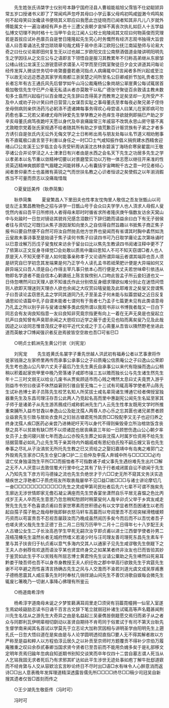 <!-- { "loadSidebar": true } -->
　　先生姓张氏讳棨字士仪别号本静宁国府泾县人曹祖能祖旭父霈皆不仕幼聪颕异常五岁口授诸书义即了了常闻鸡声忽呼其母曰小学云事父母鸡初鸣咸盥潄今鸡鸣矣何不起母笑曰汝纔读书便晓其义耶应曰我愿此岂徒晓而已闻者知其非凡儿八岁就外傅能属文十一遍治诸经有声乡邑十三遭父丧朝夕哀悼不离丧次执礼如巨人十五学益弘博文切理不拘时格十七当甲午会北江闻人公校士宛陵阅其文叹曰何物英俊而究理若是首拔应试补邑廪员自是誉日隆隆起先生究心时务慨然有经济志观书独得大旨尝语人曰吾辈诵法孔曾岂琐琐章句哉尤精于易中丞泽江欧阳公抚江南延塾师与论易大奇之曰仕仪论易即田何复生无以过也越二岁欧阳文庄公南祭酒倡道金陵讲明阳明先生之学因往从之文庄公与之语即言下领悟自是服习其教累年不归称高弟继从东廓邹公绪山钱公龙溪王公游锐意研求谓圣人可学而至归筑室聚徒日夕会文讲道其问每论经传发挥入微谈世务切中肯綮亹亹若悬河指点人病痛辄中□言闻者多所兴起或至泣下以故无论远迩悉造其家学焉南都江浙吴楚之间所至名公巨卿咸折节加礼贵者忘势长者忘年有古王通氏风先后督学如午山冯公裁庵杨公象岗胡公翠崖黄公每试辄居首极加敬信先生守巳严介毫无私请从者亦莫敢干以私广德张守聚徒百余敦请主教未数旬多士翕然兴起临行以百金赠之先生辞曰吾得英才而教育之足矣坚却一无所受产不及中人或劝子孙计笑曰终日营营儿女谋吾实耻之事母董氏至孝每夜必聚兄弟子侄侍坐母侧病则亲供汤药污必躬涤不遗诸婢每事务得欢心母尝语人曰某儿在家即病可勿药愈也事二兄若父弟棣尤母所钟爱先生孳孳教之补邑痒生寻欲就例即捐巳产助之岁辛亥母董氏病笃夜跪吁天愿以身代及卒哀痛踰常三年戚容不改筑永思山房守墓不离尤敦睦宗党着张氏家规遇不给者随其所有助之岁值荒歉百计赈贷族有子弟之才者多方诱引自是张氏内无讼外无侮文学之士日彬彬出焉与朋友处每以名节道义相劝勉事有不直辄极口直言至于利害以身任之一时□□士气咸知振作倡义捐赀建水西精舍迎绪山□公龙溪王公岁临主会与贡受轩周讷溪沈古林余碧溪丁海旸俞寒泉翟震川王敬亭诸公合并论学泾之人士津津日有兴者由是水西之会名天下先生之功居多先生之学以孝弟本以名节重以敛精神切要以对景磨莹实功以万物一体志愿以继往开来准的性资英迈精神爽朗即意气眉睫之间能转移人心有囊括宇宙睥睨千古之意一时见者倾心闻者景仰豪杰士也虽微有英锐之气而世扶名教之心识者恒谅之矣使假之以年湔消鍜炼当不可量而赍志以没痛哉惜哉 

　　○夏叟廷美传（耿恭简集） 

　　耿恭简集 
　　夏叟繁昌人下里田夫也性孝友忱恂里人敬信之吾友张甑山以司徒左迁主繁昌教物色之招与讲学一日甑山号于会众曰夫学学人也人湏求人母假人叟怃然内省曰吾平日所修持人者得母未耶时时循省求所者隆庆庚午偕数友访余天窝山中与处踰时一日忽对镜谂其貌肖兄感念泪数行下辞归跪而请益余曰白下有无子弱侯者往与资切之可既归从焦子游因渐知向里久之自信得自然旨趣以书抵焦子商正焦子报书曰要自然便不自然可将汝自然抛去他方世界也叟闻而有省谓其时胸中砉然如洗云叟故未事诗事至是始请于焦子读何书焦子曰读四书可乃日取学庸论孟次第咏诵时以巳意诠解万历戊子叟曳杖来访余于留台曰比以焦先生教读四书阅诸注释中更不了了侬第以正文反身寻绎觉□会处敢以质焉中庸曰思知人不可不知天窃谓□者人也人原是天人不知天便不是人如何能事亲称孝子又论语所谓异端云者谓其端异也吾人须是研究自巳学初念其发端果是何乃正学今人读孔孟书若祗荣肥计便是大异端如何又辟异端又曰吾人须是自心作得主宰凡事只依本心而行便是大丈夫若世味牵引依违从物即名学道者不能自信本心剿袭纸上陈言挨傍别人口吻此皆孟子所云妾妇道也又一日侍忽喟然问曰天理人欲不知谁氏作此分别侬反身细求理欲似难分别止在迷悟间悟则人欲即天理迷则天理亦人欲也余闻之大叹赏曰嘻叟能及此耶难言之矣叟又尝谓焦子曰吾读论孟窃思孔孟之学同其道同乃孔子至圣孟子何未能与拟葢尝疑之近日反复诵思如论语篇中孔子自谓未能者七谓何有于我者七乃孟子七篇更未见有此类语意毋乃孔孟之所以别乎非与叟诸诠解多类此傥所谓以我观书非以书博我者哉又一日白下同志会有友询良知指意一友曰良知非究竟宗指更有向上一着在无声无臭是也叟起立抗声曰良知曾有声臭耶余闻之大鬯叹曰近学之蔽于虚无见也陷而离矣叟乃见及此哉因迹之以谂同志惟昔茂叔之李初平近代文成之于王心斋董从吾皆以隤然野老坐进此道而英敏才□博闻强识者反逊焉彼皆空空故也吾□可省巳□ 

　　○明贞士鹤洲先生黄公行状（刘宪宠） 

　　刘宪宠 
　　先生姓黄氏名裳字子重先世越人洪武初有福寿公者以艺事隶将作徙家钱唐之左家桥里再传而承事公承事公之子曰质庵公信质庵公之子曰逸山公荣即先生考也逸山公凡举六丈夫子最后乃生先生黄氏自承事公以来代有隐操而逸山公稍稍以积着起家赀甲里中晚乃旁落诸子咸即市操三五以赡而独长公与先生诸生然先生年十二三时文弱无以给业几废书从贾矣顾适市而心贱之喟然太息曰丈夫竟贾入游乎则益市书穷曰夜读不休然益窘则引锥自誓无悔二十三试有司辄高等学使者芹山陈先生试补邑博士弟子员陈先生校艺名知人所奖拔士咸名辈简诸生博通它经者俾授室独器重先生及东昌司理汪存吾公此两人乃竞起名高而里中惠副宪公闻先生名延至家其子师于是诸弟子从先生游羔鴈成行咸称鹤洲先生门人云先生性孝友既用文学时所推重束脯所入益市甘毳以奉逸山公及妣沈孺人两尊人亦心乐之忘其匮也诸兄弟贾者顾业益衰先生引致与居处衣食共之妇翁古塘君死怜其赍□□殁配李又无子也迎归养之终身沈孺人疾□医药必亲尝乃进祷祀吁天丏以身代不得则柴毁骨立所治棺敛饭含丧祭之具不以贫故有缺□然不以烦诸昆也居丧痛哀三年如一日顾愳伤逸山公心朝夕率女员子上食问寝兴居七年而逸山公亦殁先生葬之如丧沈孺人时属岁俭资用不给先生拮据营厝必如礼乃止先生笃于亲其待内外姻戚咸有恩纪伯氏殁不嗣丘嫂又盲也先生奉事之尽礼从子汝滈贫无所托先生教之巳又资给之之娶妇嘉靖中有岛夷之难郭门之外毁焉先生家亦□先生仓皇□身□护二三伯仲及李孺人奔城中所与□□□□□必均谊亡仗身独温饱生平所□□而振恤者不可指数诸子咸父事先生遇纷难先生出片□解之无不人人厌意以去敦信蜀犬行里中化之其有了轨于行者咸闭匿自讼不欲闻于先生人乃知先生下彦方司马德操之流也先生负绝世才于六□□史无所不窥其文务沃实造植疾世之浮艳者□子质虎班友所取衷哉屡举不见□益□故□□□与诸士讲论摩切几一奋□□□□□□□□□□□□先生之灵成甲第司民社者后先六七辈不可谓不施矣先生廓达无涉世情即家无儋石凝尘满座而先生焚香宴坐潇然自乐平居无喜愠之色比丙戌岁王夫人卒而先生意思乃忽忽稍知愁顾时稍蒙叟何人哉辛卯贞父举于乡宾友咸走贺先生先生不色喜谓贞甫曰吾家世寒素而世积德必有以文学显者然吾困诸生以老而起自孺子孺子勉之哉母秽我即鲜衣怒马轩车高葢而以夸闾里吾不忍视突梯滑稽缓颊巧资而以苟富贵吾不忍视吾屡跂汝而乃晚成虽然阅历多矣今而后而不以吾忧者吾子也嗟夫贤父哉先生生正德丁丑二月二日殁万历甲午二月十二日得年七十八岁配王夫人古塘公女生二子长汝高邑学生早死无嗣次汝亨即贞甫以进士江西督学使者孙男二茂梧茂榛先生温然长者无城府然嗜义若渴少时与汪司理友善司理死东昌先生素车千里与其子扶丧归于杭贞甫以意气多海内交其人以通家子见先生咸谬敬先生倒屣下之王夫人亦剉荐佐欢退而语汝亨某也贤宜终身交之如某某者终非汝友也巳而皆验其妙于鉴赏如此生乎不以贫贱有所屈志博士黄君怜先生议请公粟助之先生咈然曰死易耳黔娄于陵吾师也吾不以身市身教授王夫人织纴佐之郡中举高行欲致先生于宾筵先生谢不可卒避之而性喜清言扬确古先生之风与人交澹而不渝若刘道光虞文成吴厚甫惠子德杨思震其人咸庄事先生时时奉杖几徜徉湖山间先生不善饮诗歌自娱每会微先生辄废匕箸晚乃一切谢人事降心佛理有所鉴云 

　　○杨道南希淳传 

　　杨希淳字道南母未诞之夕梦笙籁满耳闾里走□须臾有羽葢霓幢拥一仙官入室遂生焉幼岐嶷励志读书日诵千百言古文辞下笔立就弱冠补诸生试辄高等声名籍甚闻荆川先生名往从之游先生大奇异之由是名益起三吴豪儁皆倒屣愿交焉归而弟子从之者众与同郡利瓦伊明辈相切劘动以圣贤自期待不肯苟同于俗累试于有司不第天台耿先生督学南来闻其名首试以学莫先于立志论大加称赏因相与讲明圣学由阳明先生上遡孔氏一日忽大悟曰道在是矣由是与人论学圆明透彻直指□要人无不得其解者故以方严称至是益和粹人以方程伯淳云居久之以补贡至京师时方题覆贡不得补少宗伯万履庵雅重之叹曰余忝贰春卿当国求贤今贤者巳至吾前而不能用负媿多矣于是礼部移文定明年贡焉归踰年忽病自知逝期书别知交谈笑而卒年仅四十二尝自墓志谓人死当从人乞铭我固无求者死后乃有求邪其旷达如此平生涉世无迹处事如庖丁解牛批郄道窽而不经肯綮与人交从容欵洽玄言眇论终日不尽时出□语□水有味令人心醉意消而返诗□□出人意表晚年发挥理道精深透露皆儒先所□□□□终尽□□稿少司冠吴自新搜其遗者仅皆□首刻而传之 

　　○王少湖先生敬臣传（冯时可） 

　　冯时可 
